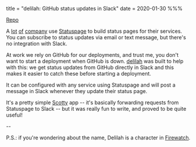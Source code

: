title = "delilah: GitHub status updates in Slack"
date = 2020-01-30
%%%

[Repo](https://github.com/evuez/delilah)

A [lot](https://www.githubstatus.com/) [of](https://status.circleci.com/) [company](https://status.rollbar.com/) use [Statuspage](https://www.statuspage.io/) to build status pages for their services.
You can subscribe to status updates via email or text message, but there's no integration with Slack.

At work we rely on GitHub for our deployments, and trust me, you don't want to start a deployment when GitHub is down.
[delilah](https://github.com/evuez/delilah) was built to help with this: we get status updates from GitHub directly in Slack and this makes it easier to catch these before starting a deployment.

It can be configured with any service using Statuspage and will post a message in Slack whenever they update their status page.

It's a pretty simple [Scotty](https://github.com/scotty-web/scotty) app -- it's basically forwarding requests from Statuspage to Slack -- but it was really fun to write, and proved to be quite useful!

--

P.S.: if you're wondering about the name, Delilah is a character in [Firewatch](https://firewatch.fandom.com/wiki/Delilah).
